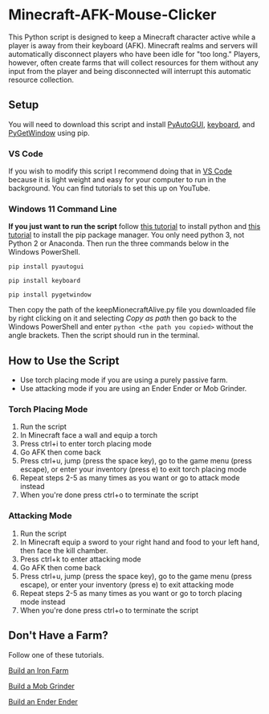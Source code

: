 # Minecraft-AFK-Mouse-Clicker

This Python script is designed to keep a Minecraft character active while a player is away from their keyboard (AFK). Minecraft realms and servers will automatically disconnect players who have been idle for "too long." Players, however, often create farms that will collect resources for them without any input from the player and being disconnected will interrupt this automatic resource collection.

## Setup

You will need to download this script and install [PyAutoGUI](https://pypi.org/project/PyAutoGUI/), [keyboard](https://pypi.org/project/keyboard/), and [PyGetWindow](https://pypi.org/project/PyGetWindow/) using pip.

### VS Code

If you wish to modify this script I recommend doing that in [VS Code](https://code.visualstudio.com/) because it is light weight and easy for your computer to run in the background. You can find tutorials to set this up on YouTube.

### Windows 11 Command Line

**If you just want to run the script** follow [this tutorial](https://www.dataquest.io/blog/installing-python-on-windows/) to install python and [this tutorial](https://www.dataquest.io/blog/install-pip-windows/) to install the pip package manager. You only need python 3, not Python 2 or Anaconda. Then run the three commands below in the Windows PowerShell.

`pip install pyautogui`

`pip install keyboard` 

`pip install pygetwindow`

Then copy the path of the keepMionecraftAlive.py file you downloaded file by right clicking on it and selecting *Copy as path* then go back to the Windows PowerShell and enter `python <the path you copied>` without the angle brackets. Then the script should run in the terminal.

## How to Use the Script
- Use torch placing mode if you are using a purely passive farm.
- Use attacking mode if you are using an Ender Ender or Mob Grinder.

### Torch Placing Mode
1. Run the script
2. In Minecraft face a wall and equip a torch
3. Press ctrl+i to enter torch placing mode
4. Go AFK then come back
5. Press ctrl+u, jump (press the space key), go to the game menu (press escape), or enter your inventory (press e) to exit torch placing mode
6. Repeat steps 2-5 as many times as you want or go to attack mode instead
7. When you're done press ctrl+o to terminate the script

### Attacking Mode
1. Run the script
2. In Minecraft equip a sword to your right hand and food to your left hand, then face the kill chamber.
3. Press ctrl+k to enter attacking mode
4. Go AFK then come back
5. Press ctrl+u, jump (press the space key), go to the game menu (press escape), or enter your inventory (press e) to exit attacking mode
6. Repeat steps 2-5 as many times as you want or go to torch placing mode instead
7. When you're done press ctrl+o to terminate the script

## Don't Have a Farm?

Follow one of these tutorials.

[Build an Iron Farm](https://www.youtube.com/watch?v=xDJtXznj8Fg)

[Build a Mob Grinder](https://www.youtube.com/watch?v=USL0h4-nul4)

[Build an Ender Ender](https://www.youtube.com/watch?v=nh8voJScSbw)


